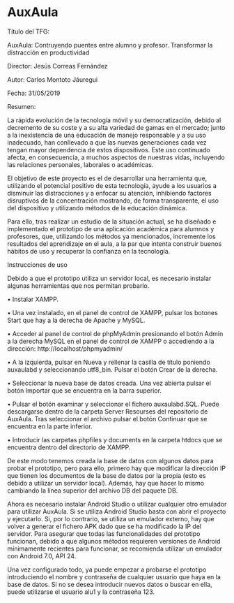 # AuxAula

Título del TFG: 

AuxAula: Contruyendo puentes entre alumno y profesor. Transformar la distracción en productividad

Director: Jesús Correas Fernández

Autor: Carlos Montoto Jáuregui

Fecha: 31/05/2019

Resumen:

La rápida evolución de la tecnología móvil y su democratización, debido al decremento de su coste y a su alta variedad de gamas en el mercado; junto a la inexistencia de una educación de manejo responsable y a su uso inadecuado, han conllevado a que las nuevas generaciones cada vez tengan mayor dependencia de estos dispositivos. Este uso continuado afecta, en consecuencia, a muchos aspectos de nuestras vidas, incluyendo las relaciones personales, laborales o académicas.

El objetivo de este proyecto es el de desarrollar una herramienta que, utilizando el potencial positivo de esta tecnología, ayude a los usuarios a disminuir las distracciones y a enfocar su atención, inhibiendo factores disruptivos de la concentración mostrando, de forma transparente, el uso del dispositivo y utilizando métodos de la educación dinámica.

Para ello, tras realizar un estudio de la situación actual, se ha diseñado e implementado el prototipo de una aplicación académica para alumnos y profesores, que, utilizando los métodos ya mencionados, incremente los resultados del aprendizaje en el aula, a la par que intenta construir buenos hábitos de uso y recuperar la confianza en la tecnología.

Instrucciones de uso

Debido a que el prototipo utiliza un servidor local, es necesario instalar algunas herramientas que nos permitan probarlo.

•	Instalar XAMPP.

•	Una vez instalado, en el panel de control de XAMPP, pulsar los botones Start que hay a la derecha de Apache y MySQL.

•	Acceder al panel de control de phpMyAdmin presionando el botón Admin a la derecha MySQL en el panel de control de XAMPP o accediendo a la dirección: http://localhost/phpmyadmin/

•	 A la izquierda, pulsar en Nueva y rellenar la casilla de título poniendo auxaulabd y seleccionando utf8_bin. Pulsar el botón Crear de la derecha.

•	Seleccionar la nueva base de datos creada. Una vez abierta pulsar el botón Importar que se encuentra en la barra superior.

•	Pulsar el botón examinar y seleccionar el fichero auxaulabd.SQL. Puede descargarse dentro de la carpeta Server Resourses del repositorio de AuxAula. Tras seleccionar el archivo pulsar el botón Continuar que se encuentra en la parte inferior.

•	Introducir las carpetas phpfiles y documents en la carpeta htdocs que se encuentra dentro del directorio de XAMPP.

De este modo tenemos creada la base de datos con algunos datos para probar el prototipo, pero para ello, primero hay que modificar la dirección IP que tienen los documentos de la base de datos por la propia (esto es debido a utilizar un servidor local). Además, hay que hacer lo mismo cambiando la línea superior del archivo DB del paquete DB. 

Ahora es necesario instalar Android Studio o utilizar cualquier otro emulador para utilizar AuxAula. Si se utiliza Android Studio basta con abrir el proyecto y ejecutarlo. Si, por lo contrario, se utiliza un emulador externo, hay que volver a generar el fichero APK dado que se ha modificado la IP del servidor. Para asegurar que todas las funcionalidades del prototipo funcionan, debido a que algunos métodos requieren versiones de Android mínimamente recientes para funcionar, se recomienda utilizar un emulador con Android 7.0, API 24.

Una vez configurado todo, ya puede empezar a probarse el prototipo introduciendo el nombre y contraseña de cualquier usuario que haya en la base de datos. Si no se desea introducir nuevos datos o buscar en ella, puede utilizarse el usuario alu1 y la contraseña 123.

